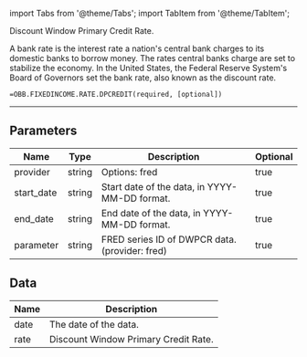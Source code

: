 <!-- markdownlint-disable MD012 MD031 MD033 -->

import Tabs from '@theme/Tabs';
import TabItem from '@theme/TabItem';

Discount Window Primary Credit Rate.

A bank rate is the interest rate a nation's central bank charges to its domestic banks to borrow money.
The rates central banks charge are set to stabilize the economy.
In the United States, the Federal Reserve System's Board of Governors set the bank rate,
also known as the discount rate.

```excel wordwrap
=OBB.FIXEDINCOME.RATE.DPCREDIT(required, [optional])
```

---

## Parameters

| Name | Type | Description | Optional |
| ---- | ---- | ----------- | -------- |
| provider | string | Options: fred | true |
| start_date | string | Start date of the data, in YYYY-MM-DD format. | true |
| end_date | string | End date of the data, in YYYY-MM-DD format. | true |
| parameter | string | FRED series ID of DWPCR data. (provider: fred) | true |

## Data

| Name | Description |
| ---- | ----------- |
| date | The date of the data.  |
| rate | Discount Window Primary Credit Rate.  |
